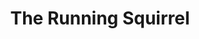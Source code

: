 ---
pid: vp23
title: The Running Squirrel
location_transcription: 18 running squirrel across Philly
coordinates: "[-75.177307003426, 40.03536626524]"
zipcode: '19144'
gen_neighborhood: Northwest Philadelphia
neighborhood: Germantown
outside_phl: 
age: '26'
age_range: 20-29
instagram: 
image_file_name: vp_23.jpg
proposal_transcription: |-
  public arts scavenger hunt, to symbolize:
  -unity
  -collective experieince
topic: Animals,Neighborhoods,Unity
topic_summary: 0, 0, 0, 0
type: Event,Interactive
keywords_other: public art, scavenger hunt, unity, collective
credit: Toby Winkhwa
image_labels: 
twitter: 
facebook: 
permalink: "/monuments/vp23/"
layout: item-page
---